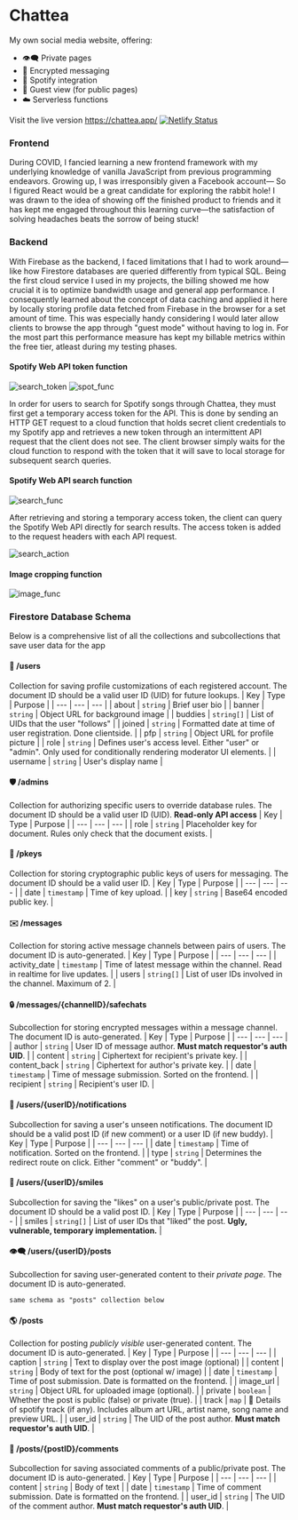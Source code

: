 # Chattea
My own social media website, offering:
- 👁️‍🗨️ Private pages
- 🔐 Encrypted messaging
- 🎵 Spotify integration
- 👤 Guest view (for public pages)
- ☁️ Serverless functions

Visit the live version https://chattea.app/
[![Netlify Status](https://api.netlify.com/api/v1/badges/ff431b82-f1fd-4551-b55d-e9db14f3a3a4/deploy-status)](https://app.netlify.com/sites/chattea/deploys)

### Frontend
During COVID, I fancied learning a new frontend framework with my underlying knowledge of vanilla JavaScript from previous programming endeavors. Growing up, I was irresponsibly given a Facebook account— So I figured React would be a great candidate for exploring the rabbit hole! I was drawn to the idea of showing off the finished product to friends and it has kept me engaged throughout this learning curve—the satisfaction of solving headaches beats the sorrow of being stuck!

### Backend
With Firebase as the backend, I faced limitations that I had to work around—like how Firestore databases are queried differently from typical SQL. Being the first cloud service I used in my projects, the billing showed me how crucial it is to optimize bandwidth usage and general app performance. I consequently learned about the concept of data caching and applied it here by locally storing profile data fetched from Firebase in the browser for a set amount of time. This was especially handy considering I would later allow clients to browse the app through "guest mode" without having to log in. For the most part this performance measure has kept my billable metrics within the free tier, atleast during my testing phases.

#### Spotify Web API token function
![search_token](https://github.com/Tearrex/Chattea/assets/26557969/c3139e4b-61a4-48ef-bd63-86aaba53a7a2)
![spot_func](https://github.com/Tearrex/Chattea/assets/26557969/f7f9af41-8b6a-4c21-81a4-7fa9c03ebc0b)

In order for users to search for Spotify songs through Chattea, they must first get a temporary access token for the API. This is done by sending an HTTP GET request to a cloud function that holds secret client credentials to my Spotify app and retrieves a new token through an intermittent API request that the client does not see. The client browser simply waits for the cloud function to respond with the token that it will save to local storage for subsequent search queries.
#### Spotify Web API search function
![search_func](https://github.com/Tearrex/Chattea/assets/26557969/df0432b1-afd8-4f8d-90e2-18344768ef83)

After retrieving and storing a temporary access token, the client can query the Spotify Web API directly for search results. The access token is added to the request headers with each API request.

![search_action](https://github.com/Tearrex/Chattea/assets/26557969/cd5284b9-2ae4-4ec5-809e-954aaf0e75c7)

#### Image cropping function
![image_func](https://github.com/Tearrex/Chattea/assets/26557969/fcc28a48-3f43-4b8f-add6-ddf4a627378a)

### Firestore Database Schema
Below is a comprehensive list of all the collections and subcollections that save user data for the app

#### 👥 /users
Collection for saving profile customizations of each registered account. The document ID should be a valid user ID (UID) for future lookups.
| Key   | Type   | Purpose   |
| --- | --- | --- |
| about | `string` | Brief user bio |
| banner | `string` | Object URL for background image |
| buddies | `string[]` | List of UIDs that the user "follows" |
| joined | `string` | Formatted date at time of user registration. Done clientside. |
| pfp | `string` | Object URL for profile picture |
| role | `string` | Defines user's access level. Either "user" or "admin". Only used for conditionally rendering moderator UI elements. |
| username | `string` | User's display name |
#### 🛡️ /admins
Collection for authorizing specific users to override database rules. The document ID should be a valid user ID (UID). **Read-only API access**
| Key   | Type   | Purpose   |
| --- | --- | --- |
| role | `string` | Placeholder key for document. Rules only check that the document exists. |


#### 🔑 /pkeys
Collection for storing cryptographic public keys of users for messaging. The document ID should be a valid user ID.
| Key   | Type   | Purpose   |
| --- | --- | --- |
| date | `timestamp` | Time of key upload. |
| key | `string` | Base64 encoded public key. |
#### ✉️ /messages
Collection for storing active message channels between pairs of users. The document ID is auto-generated.
| Key   | Type   | Purpose   |
| --- | --- | --- |
| activity_date | `timestamp` | Time of latest message within the channel. Read in realtime for live updates. |
| users | `string[]` | List of user IDs involved in the channel. Maximum of 2. |
#### 🔒 /messages/{channelID}/safechats
Subcollection for storing encrypted messages within a message channel. The document ID is auto-generated.
| Key   | Type   | Purpose   |
| --- | --- | --- |
| author | `string` | User ID of message author. __Must match requestor's auth UID__. |
| content | `string` | Ciphertext for recipient's private key. |
| content_back | `string` | Ciphertext for author's private key. |
| date | `timestamp` | Time of message submission. Sorted on the frontend. |
| recipient | `string` | Recipient's user ID. |

#### 🔔 /users/{userID}/notifications
Subcollection for saving a user's unseen notifications. The document ID should be a valid post ID (if new comment) or a user ID (if new buddy).
| Key   | Type   | Purpose   |
| --- | --- | --- |
| date | `timestamp` | Time of notification. Sorted on the frontend. |
| type | `string` | Determines the redirect route on click. Either "comment" or "buddy". |
#### 🙂 /users/{userID}/smiles
Subcollection for saving the "likes" on a user's public/private post. The document ID should be a valid post ID.
| Key   | Type   | Purpose   |
| --- | --- | --- |
| smiles | `string[]` | List of user IDs that "liked" the post. **Ugly, vulnerable, temporary implementation.** |
#### 👁️‍🗨️ /users/{userID}/posts
Subcollection for saving user-generated content to their _private page_. The document ID is auto-generated.

```same schema as "posts" collection below```


#### 🌎 /posts
Collection for posting _publicly visible_ user-generated content. The document ID is auto-generated.
| Key   | Type   | Purpose   |
| --- | --- | --- |
| caption | `string` | Text to display over the post image (optional) |
| content | `string` | Body of text for the post (optional w/ image) |
| date | `timestamp` | Time of post submission. Date is formatted on the frontend. |
| image_url | `string` | Object URL for uploaded image (optional). |
| private | `boolean` | Whether the post is public (false) or private (true). |
| track | `map` | 🎵 Details of spotify track (if any). Includes album art URL, artist name, song name and preview URL. |
| user_id | `string` | The UID of the post author. __Must match requestor's auth UID__. |
#### 💬 /posts/{postID}/comments
Subcollection for saving associated comments of a public/private post. The document ID is auto-generated.
| Key   | Type   | Purpose   |
| --- | --- | --- |
| content | `string` | Body of text |
| date | `timestamp` | Time of comment submission. Date is formatted on the frontend. |
| user_id | `string` | The UID of the comment author. __Must match requestor's auth UID__. |
